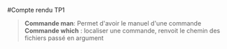 #Compte rendu TP1

> **Commande man**: Permet d'avoir le manuel d'une commande
> **Commande which** : localiser une commande, renvoit le chemin des fichiers passé en argument
